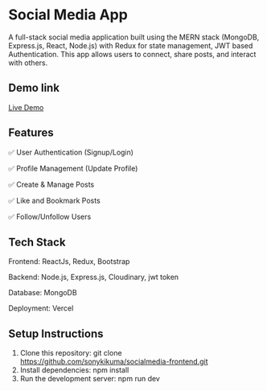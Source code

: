  # Social Media App

A full-stack social media application built using the MERN stack (MongoDB, Express.js, React, Node.js) with Redux for state management, JWT based Authentication. This app allows users to connect, share posts, and interact with others.

## Demo link
[Live Demo](https://socialmedia-frontend-mern.vercel.app)

 ## Features

✅ User Authentication (Signup/Login)

✅ Profile Management (Update Profile)

✅ Create & Manage Posts

✅ Like and Bookmark Posts

✅ Follow/Unfollow Users

 ## Tech Stack
Frontend: ReactJs, Redux, Bootstrap

Backend: Node.js, Express.js, Cloudinary, jwt token

Database: MongoDB

Deployment: Vercel

 ## Setup Instructions

1. Clone this repository: git clone https://github.com/sonykikuma/socialmedia-frontend.git
2. Install dependencies: npm install
3. Run the development server: npm run dev
